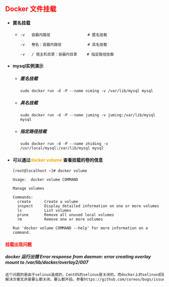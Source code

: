 ## <font color='red'>Docker 文件挂载</font>



- #### 匿名挂载

  - ```properties
    -v   容器内路径　　　　　　　　　　# 匿名挂载
    
    -v   卷名：容器内路径　　　　　　　# 具名挂载
    
    -v   / 宿主机目录：容器内目录　　 # 指定路径挂载
    ```



- #### mysql实例演示

  - ##### 匿名挂载

    ```shell
    sudo docker run -d -P --name niming -v /var/lib/mysql mysql
    ```

  - ##### 具名挂载

    ```shell
    sudo docker run -d -P --name juming -v juming:/var/lib/mysql mysql
    ```

  - ##### 指定路径挂载

    ```shell
    sudo docker run -d -P --name zhiding -v /usr/local/mysql:/var/lib/mysql mysql
    ```



- #### 可以通过<font color='orange'>docker volume </font> 查看挂载的卷的信息

  ```shell
  [root@localhost ~]# docker volume
  
  Usage:  docker volume COMMAND
  
  Manage volumes
  
  Commands:
    create      Create a volume
    inspect     Display detailed information on one or more volumes
    ls          List volumes
    prune       Remove all unused local volumes
    rm          Remove one or more volumes
  
  Run 'docker volume COMMAND --help' for more information on a command.
  
  ```

  



#### <font color='red'>挂载出现问题</font> 

##### docker 运行出错 Error response from daemon: error creating overlay mount to /var/lib/docker/overlay2/007

```tex
这个问题的是由于selinux造成的，CentOS的selinux是关闭的，而docker上的selinux却是开启的，因此docker运行时会产生如上错误。
解决方案无非是要么都关闭，要么都开启。参看https://github.com/coreos/bugs/issues/2340，推荐修改CentOS下的/etc/selinux/config 将SELINUX=disabled 改成 SELINUX=permissive
```





